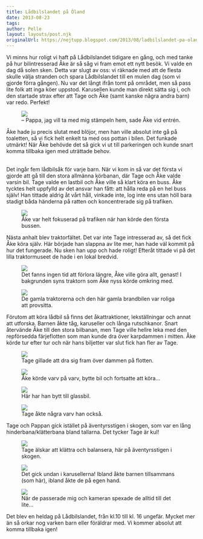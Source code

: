 ```yaml
---
title: Lådbilslandet på Öland
date: 2013-08-23
tags: 	
author: Pelle
layout: layouts/post.njk
originalUrl: https://nejtupp.blogspot.com/2013/08/ladbilslandet-pa-oland.html
---
```


Vi minns hur roligt vi haft på Lådbilslandet tidigare en gång, och med tanke på hur bilintresserad Åke är så såg vi fram emot ett nytt besök. Vi valde en dag då solen sken. Detta var slugt av oss: vi räknade med att de flesta skulle välja stranden och spara Lådbilslandet till en mulen dag (som vi gjorde förra gången). Nu var det långt ifrån tomt på området, men så pass lite folk att inga köer uppstod. Karusellen kunde man direkt sätta sig i, och den startade strax efter att Tage och Åke (samt kanske några andra barn) var redo. Perfekt!

<figure>
	<img src="../../../../img/O%CC%88land+-+La%CC%8Adbilslandet-PERK7139.jpg">
	<figcaption>– Pappa, jag vill ta med mig stämpeln hem, sade Åke vid entrén.</figcaption>
</figure>

Åke hade ju precis slutat med blöjor, men han ville absolut inte gå på toaletten, så vi fick helt enkelt ta med oss pottan i bilen. Det funkade utmärkt! När Åke behövde det så gick vi ut till parkeringen och kunde snart komma tillbaka igen med uträttade behov.
<br><br>

Det ingår fem lådbilsåk för varje barn. När vi kom in så var det första vi gjorde att gå till den stora allmänna körbanan, där Tage och Åke valde varsin bil. Tage valde en lastbil och Åke ville så klart köra en buss. Åke tycktes helt uppfylld av det ansvar han fått: att hålla reda på en hel buss själv! Han tittade aldrig åt vårt håll, vinkade inte, log inte ens utan höll bara stadigt båda händerna på ratten och koncentrerade sig på trafiken.

<figure>
	<img src="../../../../img/O%CC%88land+-+La%CC%8Adbilslandet-PERK7156.jpg">
	<figcaption>Åke var helt fokuserad på trafiken när han körde den första bussen.</figcaption>
</figure>

Nästa anhalt blev traktorfältet. Det var inte Tage intresserad av, så det fick Åke köra själv. Här började han slappna av lite mer, han hade väl kommit på hur det fungerade. Nu sken han upp och hade roligt! Efteråt tittade vi på det lilla traktormuseet de hade i en lokal bredvid.

<figure>
	<img src="../../../../img/O%CC%88land+-+La%CC%8Adbilslandet-PERK7178.jpg">
	<figcaption>Det fanns ingen tid att förlora längre, Åke ville göra allt, genast! I bakgrunden syns traktorn som Åke nyss körde omkring med.</figcaption>
</figure>

<figure>
	<img src="../../../../img/O%CC%88land+-+La%CC%8Adbilslandet-PERK7197.jpg">
	<figcaption>De gamla traktorerna och den här gamla brandbilen var roliga att provsitta.</figcaption>
</figure>

Förutom att köra lådbil så finns det åkattraktioner, lekställningar och annat att utforska. Barnen åkte tåg, karuseller och långa rutschkanor. Snart återvände Åke till den stora bilbanan, men Tage ville hellre leka med den repförsedda färjeflotten som man kunde dra över karpdammen i mitten. Åke körde tur efter tur och när hans biljetter var slut fick han fler av Tage.

<figure>
	<img src="../../../../img/O%CC%88land+-+La%CC%8Adbilslandet-PERK7234.jpg">
	<figcaption>Tage gillade att dra sig fram över dammen på flotten.</figcaption>
</figure>

<figure>
	<img src="../../../../img/O%CC%88land+-+La%CC%8Adbilslandet-PERK7236.jpg">
	<figcaption>Åke körde varv på varv, bytte bil och fortsatte att köra...</figcaption>
</figure>

<figure>
	<img src="../../../../img/O%CC%88land+-+La%CC%8Adbilslandet-PERK7279.jpg">
	<figcaption>Här har han bytt till glassbil.</figcaption>
</figure>

<figure>
	<img src="../../../../img/O%CC%88land+-+La%CC%8Adbilslandet-PERK7292.jpg">
	<figcaption>Tage åkte några varv han också.</figcaption>
</figure>

Tage och Pappan gick istället på äventyrsstigen i skogen, som var en lång hinderbana/klätterbana bland tallarna. Det tycker Tage är kul!


<figure>
	<img src="../../../../img/O%CC%88land+-+La%CC%8Adbilslandet-PERK7312.jpg">
	<figcaption>Tage älskar att klättra och balansera, här på äventyrsstigen i skogen.</figcaption>
</figure>

<figure>
	<img src="../../../../img/O%CC%88land+-+La%CC%8Adbilslandet-PERK7395.jpg">
	<figcaption>Det gick undan i karusellerna! Ibland åkte barnen tillsammans (som här), ibland åkte de på egen hand.</figcaption>
</figure>

<figure>
	<img src="../../../../img/O%CC%88land+-+La%CC%8Adbilslandet-PERK7412.jpg">
	<figcaption>När de passerade mig och kameran spexade de alltid till det lite...</figcaption>
</figure>

Det blev en heldag på Lådbilslandet, från kl.10 till kl. 16 ungefär. Mycket mer än så orkar nog varken barn eller föräldrar med. Vi kommer absolut att komma tillbaka igen!

